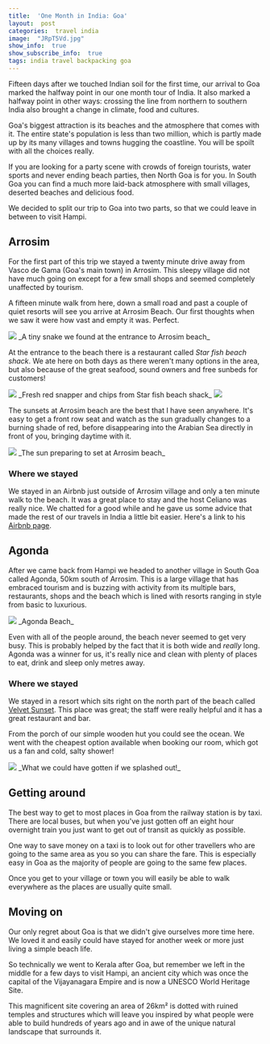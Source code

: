 ```yaml
---
title:  'One Month in India: Goa'
layout:  post
categories:  travel india
image:  "JRpT5Vd.jpg"
show_info:  true
show_subscribe_info:  true
tags: india travel backpacking goa
---
```


Fifteen days after we touched Indian soil for the first time, our arrival to Goa marked the halfway point in our one month tour of India. It also marked a halfway point in other ways: crossing the line from northern to southern India also brought a change in climate, food and cultures.

Goa's biggest attraction is its beaches and the atmosphere that comes with it. The entire state's population is less than two million, which is partly made up by its many villages and towns hugging the coastline. You will be spoilt with all the choices really.

If you are looking for a party scene with crowds of foreign tourists, water sports and never ending beach parties, then North Goa is for you. In South Goa you can find a much more laid-back atmosphere with small villages, deserted beaches and delicious food.

We decided to split our trip to Goa into two parts, so that we could leave in between to visit Hampi.

## Arrosim

For the first part of this trip we stayed a twenty minute drive away from Vasco de Gama (Goa's main town) in Arrosim. This sleepy village did not have much going on except for a few small shops and seemed completely unaffected by tourism.

A fifteen minute walk from here, down a small road and past a couple of quiet resorts will see you arrive at Arrosim Beach. Our first thoughts when we saw it were how vast and empty it was. Perfect.

<img src="{{site.image_cdn}}/vUACEFw.jpg" class="post-image post-image-1">
_A tiny snake we found at the entrance to Arrosim beach_

At the entrance to the beach there is a restaurant called _Star fish beach shack_. We ate here on both days as there weren't many options in the area, but also because of the great seafood, sound owners and free sunbeds for customers!

<img src="{{site.image_cdn}}/HKfubbR.jpg"  class="post-image post-image-1">
_Fresh red snapper and chips from Star fish beach shack_

<img src="{{site.image_cdn}}/bgQwh9y.jpg" class="post-image post-image-1">

The sunsets at Arrosim beach are the best that I have seen anywhere. It's easy to get a front row seat and watch as the sun gradually changes to a burning shade of red, before disappearing into the Arabian Sea directly in front of you, bringing daytime with it.

<img src="{{site.image_cdn}}/u6FpEYv.jpg"  class="post-image post-image-1">
_The sun preparing to set at Arrosim beach_

### Where we stayed

We stayed in an Airbnb just outside of Arrosim village and only a ten minute walk to the beach. It was a great place to stay and the host Celiano was really nice. We chatted for a good while and he gave us some advice that made the rest of our travels in India a little bit easier. Here's a link to his [Airbnb page](https://www.airbnb.com/rooms/12144036?s=51).

## Agonda

After we came back from Hampi we headed to another village in South Goa called Agonda, 50km south of Arrosim. This is a large village that has embraced tourism and is buzzing with activity from its multiple bars, restaurants, shops and the beach which is lined with resorts ranging in style from basic to luxurious.

<img src="{{site.image_cdn}}/JRpT5Vd.jpg"  class="post-image post-image-1"/>
_Agonda Beach_

Even with all of the people around, the beach never seemed to get very busy. This is probably helped by the fact that it is both wide and _really_ long. Agonda was a winner for us, it's really nice and clean with plenty of places to eat, drink and sleep only metres away.

### Where we stayed

We stayed in a resort which sits right on the north part of the beach called [Velvet Sunset](http://velvetsunset.com). This place was great; the staff were really helpful and it has a great restaurant and bar.

From the porch of our simple wooden hut you could see the ocean. We went with the cheapest option available when booking our room, which got us a fan and cold, salty shower!

<img src="https://velvetsunset.com/wp-content/uploads/2018/06/113601347.jpg"  class="post-image post-image-1"/>
_What we could have gotten if we splashed out!_

## Getting around

The best way to get to most places in Goa from the railway station is by taxi. There are local buses, but when you've just gotten off an eight hour overnight train you just want to get out of transit as quickly as possible.

One way to save money on a taxi is to look out for other travellers who are going to the same area as you so you can share the fare. This is especially easy in Goa as the majority of people are going to the same few places.

Once you get to your village or town you will easily be able to walk everywhere as the places are usually quite small.

## Moving on

Our only regret about Goa is that we didn't give ourselves more time here. We loved it and easily could have stayed for another week or more just living a simple beach life.

So technically we went to Kerala after Goa, but remember we left in the middle for a few days to visit Hampi, an ancient city which was once the capital of the Vijayanagara Empire and is now a UNESCO World Heritage Site.

This magnificent site covering an area of 26km² is dotted with ruined temples and structures which will leave you inspired by what people were able to build hundreds of years ago and in awe of the unique natural landscape that surrounds it.